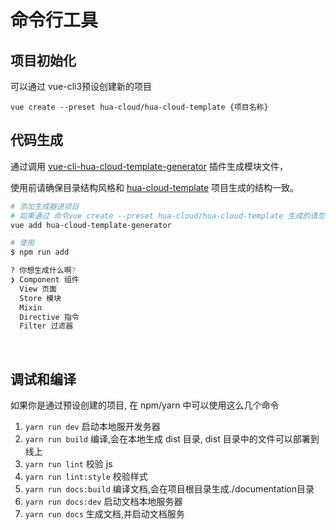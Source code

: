 # 命令行工具

## 项目初始化

可以通过 vue-cli3预设创建新的项目

```shell
vue create --preset hua-cloud/hua-cloud-template {项目名称}
```

## 代码生成

通过调用 [vue-cli-hua-cloud-template-generator](https://github.com/hua-cloud/vue-cli-plugin-hua-cloud-template-generator) 插件生成模块文件，

使用前请确保目录结构风格和 [hua-cloud-template](https://github.com/hua-cloud/hua-cloud-template) 项目生成的结构一致。

``` bash
# 添加生成器进项目
# 如果通过 命令vue create --preset hua-cloud/hua-cloud-template 生成的请忽略此操作
vue add hua-cloud-template-generator
```

``` bash
# 使用
$ npm run add

? 你想生成什么啊?
❯ Component 组件
  View 页面
  Store 模块
  Mixin
  Directive 指令
  Filter 过滤器
```
<br>

## 调试和编译

如果你是通过预设创建的项目, 在 npm/yarn 中可以使用这么几个命令

1. `yarn run dev` 启动本地服开发务器
1. `yarn run build` 编译,会在本地生成 dist 目录, dist 目录中的文件可以部署到线上
1. `yarn run lint` 校验 js
1. `yarn run lint:style` 校验样式
1. `yarn run docs:build` 编译文档,会在项目根目录生成./documentation目录
1. `yarn run docs:dev` 启动文档本地服务器
1. `yarn run docs` 生成文档,并启动文档服务
